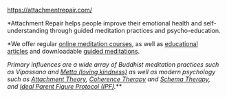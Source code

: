 https://attachmentrepair.com/

*Attachment Repair helps people improve their emotional health and self-understanding through guided meditation practices and psycho-education.

*We offer regular [online meditation courses](https://attachmentrepair.com/online-events/), as well as [educational articles](https://attachmentrepair.com/articles/) and downloadable [guided meditations](https://attachmentrepair.com/meditation-library/).

*Primary influences are a wide array of Buddhist meditation practices such as Vipassana and [Metta (loving kindness)](https://attachmentrepair.com/topic/buddhist-practices/the-brahma-viharas/the-four-brahma-viharas/loving-kindness-metta/#topics-content) as well as modern psychology such as [Attachment Theory](https://attachmentrepair.com/?post_type=topic&p=9648#topics-content), [Coherence Therapy](https://attachmentrepair.com/?post_type=topic&p=9903#topics-content) and [Schema Therapy](https://attachmentrepair.com/topic/schema-therapy/#topics-content), and [Ideal Parent Figure Protocol (IPF)](https://attachmentrepair.com/topic/ideal-parent-figure-protocol/ipf-protocol-in-detail/#topics-content).***